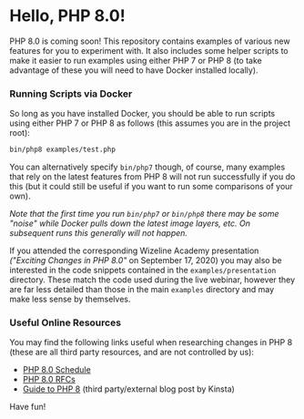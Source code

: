 Hello, PHP 8.0!
===============

PHP 8.0 is coming soon! This repository contains examples of various new features for you to experiment with. It also includes some helper scripts to make it easier to run examples using either PHP 7 or PHP 8 (to take advantage of these you will need to have Docker installed locally).

### Running Scripts via Docker

So long as you have installed Docker, you should be able to run scripts using either PHP 7 or PHP 8 as follows (this assumes you are in the project root):

```sh
bin/php8 examples/test.php
```

You can alternatively specify `bin/php7` though, of course, many examples that rely on the latest features from PHP 8 will not run successfully if you do this (but it could still be useful if you want to run some comparisons of your own).

_Note that the first time you run `bin/php7` or `bin/php8` there may be some "noise" while Docker pulls down the latest image layers, etc. On subsequent runs this generally will not happen._

If you attended the corresponding Wizeline Academy presentation _("Exciting Changes in PHP 8.0"_ on September 17, 2020) you may also be interested in the code snippets contained in the `examples/presentation` directory. These match the code used during the live webinar, however they are far less detailed than those in the main `examples` directory and may make less sense by themselves.

### Useful Online Resources

You may find the following links useful when researching changes in PHP 8 (these are all third party resources, and are not controlled by us):

* [PHP 8.0 Schedule](https://wiki.php.net/todo/php80)
* [PHP 8.0 RFCs](https://wiki.php.net/rfc#php_80)
* [Guide to PHP 8](https://kinsta.com/blog/php-8/) (third party/external blog post by Kinsta)

Have fun!
